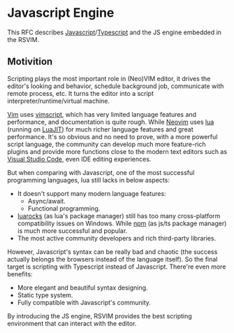 # Javascript Engine

This RFC describes [Javascript](https://en.wikipedia.org/wiki/JavaScript)/[Typescript](https://www.typescriptlang.org/) and the JS engine embedded in the RSVIM.

## Motivition

Scripting plays the most important role in (Neo)VIM editor, it drives the editor's looking and behavior, schedule background job, communicate with remote process, etc. It turns the editor into a script interpreter/runtime/virtual machine.

[Vim](https://www.vim.org/) uses [vimscript](https://www.vim.org/scripts/), which has very limited language features and performance, and documentation is quite rough. While [Neovim](https://neovim.io/) uses [lua](https://www.lua.org/) (running on [LuaJIT](https://luajit.org/)) for much richer language features and great performance. It's so obvious and no need to prove, with a more powerful script language, the community can develop much more feature-rich plugins and provide more functions close to the modern text editors such as [Visual Studio Code](https://code.visualstudio.com/), even IDE editing experiences.

But when comparing with Javascript, one of the most successful programming languages, lua still lacks in below aspects:

- It doesn't support many modern language features:
  - Async/await.
  - Functional programming.
- [luarocks](https://luarocks.org/) (as lua's package manager) still has too many cross-platform compatibility issues on Windows. While [npm](https://www.npmjs.com/) (as js/ts package manager) is much more successful and popular.
- The most active community developers and rich third-party libraries.

However, Javascript's syntax can be really bad and chaotic (the success actually belongs the browsers instead of the language itself). So the final target is scripting with Typescript instead of Javascript. There're even more benefits:

- More elegant and beautiful syntax designing.
- Static type system.
- Fully compatible with Javascript's community.

By introducing the JS engine, RSVIM provides the best scripting environment that can interact with the editor.
